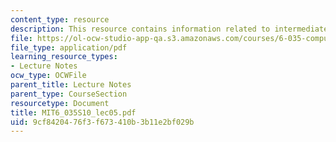```yaml
---
content_type: resource
description: This resource contains information related to intermediate formats.
file: https://ol-ocw-studio-app-qa.s3.amazonaws.com/courses/6-035-computer-language-engineering-spring-2010/9cf8420476f3f673410b3b11e2bf029b_MIT6_035S10_lec05.pdf
file_type: application/pdf
learning_resource_types:
- Lecture Notes
ocw_type: OCWFile
parent_title: Lecture Notes
parent_type: CourseSection
resourcetype: Document
title: MIT6_035S10_lec05.pdf
uid: 9cf84204-76f3-f673-410b-3b11e2bf029b
---
```

